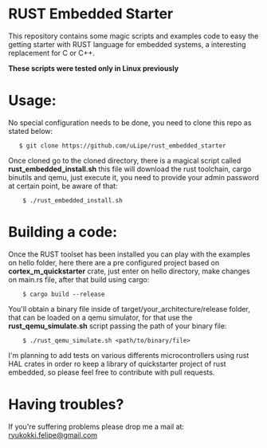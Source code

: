 RUST Embedded Starter
======================

This repository contains some magic scripts and examples code to easy the getting 
starter with RUST language for embedded systems, a interesting replacement for 
C or C++. 

<b> These scripts were tested only in Linux previously </b>

# Usage:
No special configuration needs to be done, you need to clone this repo as stated below:     
 ```
    $ git clone https://github.com/uLipe/rust_embedded_starter
 ```
Once cloned go to the cloned directory, there is a magical script called <b>rust_embedded_install.sh</b>
this file will download the rust toolchain, cargo binutils and qemu, just execute it, you need to
provide your admin password at certain point, be aware of that:

```
    $ ./rust_embedded_install.sh 
```
# Building a code:
Once the RUST toolset has been installed you can play with the examples on hello folder,
here there are a pre configured project based on <b> cortex_m_quickstarter</b> crate, 
just enter on hello directory, make changes on main.rs file, after that build using 
cargo:

```
    $ cargo build --release
```
You'll obtain a binary file inside of target/your_architecture/release folder, 
that can be loaded on a qemu simulator, for that use the <b>rust_qemu_simulate.sh</b>
script passing the path of your binary file:

```
    $ ./rust_qemu_simulate.sh <path/to/binary/file>
```
I'm planning to add tests on various differents microcontrollers using rust HAL
crates in order ro keep a library of quickstarter project of rust embedded, 
so please feel free to contribute with pull requests.

# Having troubles?
If you're suffering problems please drop me a mail at: ryukokki.felipe@gmail.com 
